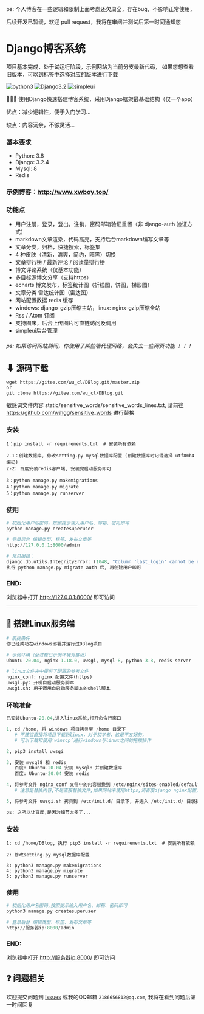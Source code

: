 ps: 个人博客在一些逻辑和限制上面考虑还欠周全，存在bug，不影响正常使用，

后续开发已暂缓，欢迎 pull request，我将在审阅并测试后第一时间通知您

# Django博客系统

项目基本完成，处于试运行阶段，示例网站为当前分支最新代码，
如果您想查看旧版本，可以到标签中选择对应的版本进行下载


[![python3](https://img.shields.io/badge/Python-3.8-red.svg)](https://www.python.org/downloads)
[![Django3.2](https://img.shields.io/badge/Django-3.2.4-green.svg)](https://docs.djangoproject.com/zh-hans/3.2)
[![simpleui](https://img.shields.io/badge/developing%20with-Simpleui-2077ff.svg)](https://github.com/newpanjing/simpleui)

🙈🙈🙈 使用Django快速搭建博客系统，采用Django框架最基础结构（仅一个app）

优点：减少逻辑性，便于入门学习...

缺点：内容沉余，不够灵活...

### 基本要求
* Python: 3.8
* Django: 3.2.4
* Mysql: 8
* Redis

### 示例博客：http://www.xwboy.top/ 

### 功能点
* 用户注册，登录，登出，注销，密码邮箱验证重置（非 django-auth 验证方式）
* markdown文章渲染，代码高亮，支持后台markdown编写文章等
* 文章分类，归档，快捷搜索，标签集
* 4 种皮肤（清新，清爽，简约，暗黑）切换
* 文章排行榜 / 最新评论 / 阅读量排行榜
* 博文评论系统（仅基本功能）
* 多目标源博文分享（支持https）
* echarts 博文发布，标签统计图（折线图，饼图，梯形图）
* 文章分类 雷达统计图（雷达图）
* 网站配置数据 redis 缓存
* windows: django-gzip压缩主站，linux: nginx-gzip压缩全站
* Rss / Atom 订阅
* 支持图床，后台上传图片可直链访问及调用
* simpleui后台管理


###### ps: 如果访问网站期间，你使用了某些墙代理网络，会失去一些网页功能 ！！！

## ⬇ 源码下载
```
wget https://gitee.com/wu_cl/DBlog.git/master.zip
or
git clone https://gitee.com/wu_cl/DBlog.git
```
敏感词文件内容 static/sensitive_words/sensitive_words_lines.txt,
请前往 https://github.com/wjhgg/sensitive_words 进行替换

### 安装
```
1：pip install -r requirements.txt  # 安装所有依赖

2-1：创建数据库, 修改setting.py mysql数据库配置 (创建数据库时记得选择 utf8mb4 编码)
2-2: 百度安装redis客户端, 安装完启动服务即可

3：python manage.py makemigrations
4：python manage.py migrate
5：python manage.py runserver
```

### 使用
```python
# 初始化用户名密码，按照提示输入用户名、邮箱、密码即可
python manage.py createsuperuser

# 登录后台 编辑类型、标签、发布文章等
http://127.0.0.1:8000/admin

# 常见报错：
django.db.utils.IntegrityError: (1048, "Column 'last_login' cannot be null")
执行 python manage.py migrate auth 后, 再创建用户即可
```
### END:
浏览器中打开 <http://127.0.0.1:8000/> 即可访问

---
## 🙏 搭建Linux服务端
```python
# 前提条件
你已经成功在windows部署并运行过DBlog项目

# 示例环境（全过程已示例环境为基础）
Ubuntu-20.04, nginx-1.18.0, uwsgi, mysql-8, python-3.8, redis-server

# linux文件夹中提供了配置的参考文件
nginx_conf: nginx 配置文件(https)
uwsgi.py: 开机自启动服务脚本
uwsgi.sh: 用于调用自启动服务脚本的shell脚本
```

### 环境准备
```python
已安装Ubuntu-20.04,进入linux系统,打开命令行窗口

1, cd /home, 将 windows 项目拷贝至 /home 目录下
   # 不建议直接将项目下载到linux，对于初学者，这是不友好的，
   # 可以下载和使用‘winscp’进行windows与linux之间的拖拽操作  

2, pip3 install uwsgi

3, 安装 mysql8 和 redis
   百度: Ubuntu-20.04 安装 mysql8 并创建数据库
   百度: Ubuntu-20.04 安装 redis

4, 将参考文件 nginx_conf 文件中的内容替换到 /etc/nginx/sites-enabled/default 文件中, 
   # 注意是替换内容,不是直接替换文件,如果网站未使用https,请百度django nginx配置,再修改文件内容

5, 将参考文件 uwsgi.sh 拷贝到 /etc/init.d/ 目录下, 并进入 /etc/init.d/ 目录执行 chmod 755 uwsgi.sh 赋予该脚本权限

ps: 之所以让百度,是因为细节太多了...
```

### 安装
```
1: cd /home/DBlog, 执行 pip3 install -r requirements.txt  # 安装所有依赖

2: 修改setting.py mysql数据库配置

3: python3 manage.py makemigrations
4: python3 manage.py migrate
5: python3 manage.py runserver
```

### 使用
```python
# 初始化用户名密码,按照提示输入用户名、邮箱、密码即可
python3 manage.py createsuperuser

# 登录后台 编辑类型、标签、发布文章等
http://服务器ip:8000/admin
```

### END:
浏览器中打开 <http://服务器ip:8000/> 即可访问

## ❓ 问题相关
欢迎提交问题到 [Issues](https://gitee.com/wu_cl/DBlog/issues) 或我的QQ邮箱 `2186656812@qq.com`, 我将在看到问题后第一时间回复 